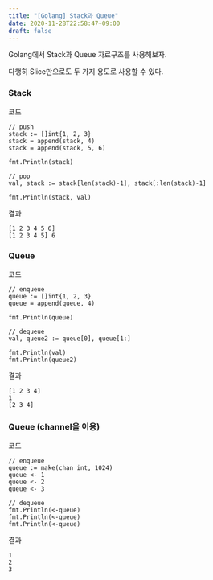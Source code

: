 ```yaml
---
title: "[Golang] Stack과 Queue"
date: 2020-11-28T22:58:47+09:00
draft: false
---
```


Golang에서 Stack과 Queue 자료구조를 사용해보자.

다행히 Slice만으로도 두 가지 용도로 사용할 수 있다.

### Stack
코드

	// push
	stack := []int{1, 2, 3}
	stack = append(stack, 4)
	stack = append(stack, 5, 6)

	fmt.Println(stack)

	// pop
	val, stack := stack[len(stack)-1], stack[:len(stack)-1]

	fmt.Println(stack, val)

결과

    [1 2 3 4 5 6]
    [1 2 3 4 5] 6


### Queue
코드

	// enqueue
	queue := []int{1, 2, 3}
	queue = append(queue, 4)

	fmt.Println(queue)

	// dequeue
	val, queue2 := queue[0], queue[1:]

	fmt.Println(val)
	fmt.Println(queue2)
결과

    [1 2 3 4]
    1
    [2 3 4]


### Queue (channel을 이용)
코드

	// enqueue
	queue := make(chan int, 1024)
	queue <- 1
	queue <- 2
	queue <- 3

	// dequeue
	fmt.Println(<-queue)
	fmt.Println(<-queue)
	fmt.Println(<-queue)
결과

    1
    2
    3

